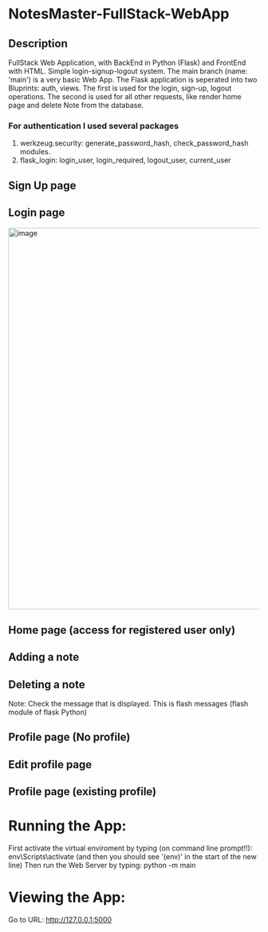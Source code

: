 # NotesMaster-FullStack-WebApp
## Description
FullStack Web Application, with BackEnd in Python (Flask) and FrontEnd with HTML.
Simple login-signup-logout system.
The main branch (name: 'main') is a very basic Web App.
The Flask application is seperated into two Bluprints: auth, views. The first is used for the login, sign-up, logout operations. The second is used for all other requests, like render home page and delete Note from the database.
### For authentication I used several packages
1) werkzeug.security: generate_password_hash, check_password_hash modules.
2) flask_login: login_user, login_required, logout_user, current_user

## Sign Up page


## Login page
<img width="763" alt="image" src="https://user-images.githubusercontent.com/58309185/191131539-16808d5c-eef1-42c0-a8d1-e33a07116a78.png">

## Home page (access for registered user only)

## Adding a note

## Deleting a note

Note: Check the message that is displayed. This is flash messages (flash module of flask Python)

## Profile page (No profile)

## Edit profile page

## Profile page (existing profile)

# Running the App:
First activate the virtual enviroment by typing (on command line prompt!!):
env\Scripts\activate (and then you should see '(env)' in the start of the new line)
Then run the Web Server by typing:
python -m main

# Viewing the App:
Go to URL: http://127.0.0.1:5000
